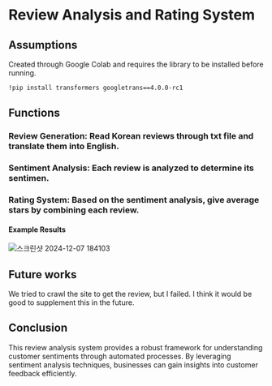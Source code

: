 # Review Analysis and Rating System

## Assumptions

Created through Google Colab and requires the library to be installed before running.

```bash
!pip install transformers googletrans==4.0.0-rc1
```

## Functions
### Review Generation: Read Korean reviews through txt file and translate them into English.
### Sentiment Analysis: Each review is analyzed to determine its sentimen.
### Rating System: Based on the sentiment analysis, give average stars by combining each review.

#### Example Results
![스크린샷 2024-12-07 184103](https://github.com/user-attachments/assets/fa1142ae-ae82-4fbc-aaae-acd4374726c2)

## Future works
We tried to crawl the site to get the review, but I failed. I think it would be good to supplement this in the future.

## Conclusion
This review analysis system provides a robust framework for understanding customer sentiments through automated processes. By leveraging sentiment analysis techniques, businesses can gain insights into customer feedback efficiently.
